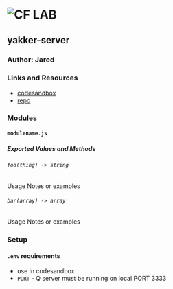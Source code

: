 ![CF](http://i.imgur.com/7v5ASc8.png) LAB
=================================================

## yakker-server

### Author: Jared

### Links and Resources
* [codesandbox](https://codesandbox.io/s/github/jaredpattison/yakker-server)
* [repo](https://github.com/jaredpattison/yakker-server)


### Modules
#### `modulename.js`
##### Exported Values and Methods

###### `foo(thing) -> string`
Usage Notes or examples

###### `bar(array) -> array`
Usage Notes or examples

### Setup

#### `.env` requirements
* use in codesandbox
* `PORT` - Q server must be running on local PORT 3333


